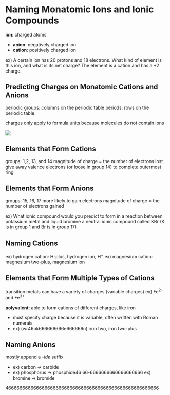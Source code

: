 # Naming Monatomic Ions and Ionic Compounds
**ion**: charged atoms
- **anion**: negatively charged ion
- **cation**: positively charged ion

ex) A certain ion has 20 protons and 18 electrons. What kind of element is this ion, and what is its net charge?
The element is a cation and has a +2 charge. 

## Predicting Charges on Monatomic Cations and Anions
periodic groups: columns on the periodic table
periods: rows on the periodic table

charges only apply to formula units because molecules do not contain ions

![](https://cdn.kastatic.org/ka-perseus-images/2ed38cf1808ecb46389eb0ce6002708cf5e596d1.png)

## Elements that Form Cations
groups: 1,2, 13, and 14
magnitude of charge = the number of electrons lost
give away valence electrons (or loose in group 14) to complete outermost ring 

## Elements that Form Anions
groups: 15, 16, 17
more likely to gain electrons
magnitude of charge = the number of electrons gained

ex) What ionic compound would you predict to form in a reaction between potassium metal and liquid bromine 
a neutral ionic compound called KBr (K is in group 1 and Br is in group 17)

## Naming Cations
ex) hydrogen cation: H-plus, hydrogen ion, H<sup>+</sup>
ex) magnesium cation: magnesium two-plus, magnesium ion

## Elements that Form Multiple Types of Cations
transition metals can have a variety of charges (variable charges)
ex) Fe<sup>2+</sup> and Fe<sup>3+</sup>

**polyvalent**: able to form cations of different charges, like iron
- must specify charge because it is variable, often written with Roman numerals
- ex) (wr46ok666666666e666666n) iron two, iron two-plus

## Naming Anions
mostly append a _-ide_ suffix
- ex) carbon -> carbide
- ex) phosphorus -> phosphide46
66-6666666666666666666 ex) bromine -> bromide

4666666666666666666666666666666666666666666666666666666